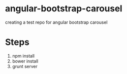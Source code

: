 # angular-bootstrap-carousel
creating a test repo for angular bootstrap carousel

# Steps
1) npm install
2) bower install
3) grunt server
